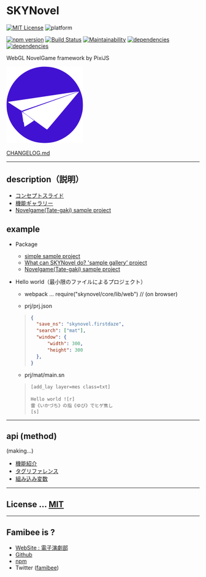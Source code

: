# SKYNovel
[![MIT License](https://img.shields.io/github/license/famibee/SKYNovel.svg)](https://github.com/famibee/SKYNovel/blob/master/LICENSE)
![platform](https://img.shields.io/badge/platform-windows%20%7C%20macos-lightgrey.svg)

[![npm version](https://badge.fury.io/js/skynovel.svg)](https://badge.fury.io/js/skynovel)
[![Build Status](https://travis-ci.org/famibee/SKYNovel.svg?branch=master)](https://travis-ci.org/famibee/SKYNovel)
[![Maintainability](https://api.codeclimate.com/v1/badges/228e91311459ce3f7e10/maintainability)](https://codeclimate.com/github/famibee/SKYNovel/maintainability)
[![dependencies](https://david-dm.org/famibee/SKYNovel/status.svg)](https://david-dm.org/famibee/SKYNovel)
[![dependencies](https://david-dm.org/famibee/SKYNovel/dev-status.svg)](https://david-dm.org/famibee/SKYNovel?type=dev)

WebGL NovelGame framework by PixiJS

![logo.svg](https://github.com/famibee/SKYNovel/blob/master/test/icon.svg)

[CHANGELOG.md](https://github.com/famibee/SKYNovel/blob/master/CHANGELOG.md)

---
## description（説明）

- [コンセプトスライド](http://ugainovel.hiho.jp/skynovel/web.htm)
- [機能ギャラリー](http://ugainovel.hiho.jp/skynovel/gallery/)
- [Novelgame(Tate-gaki) sample project](https://github.com/famibee/SKYNovel_uc)

## example

- Package
	- [simple sample project](https://github.com/famibee/SKYNovel_sample)
	- [What can SKYNovel do? 'sample gallery' project](https://github.com/famibee/SKYNovel_gallery)
	- [Novelgame(Tate-gaki) sample project](https://github.com/famibee/SKYNovel_uc)

- Hello world（最小限のファイルによるプロジェクト）
	- webpack ... require("skynovel/core/lib/web")	// (on browser)

	- prj/prj.json
	>```json
	>{
	>	"save_ns": "skynovel.firstdaze",
	>	"search": ["mat"],
	>	"window": {
	>		"width": 300,
	>		"height": 300
	>	},
	>}
	>```
	- prj/mat/main.sn
	>```
	>[add_lay layer=mes class=txt]
	>
	>Hello world ![r]
	>雷《いかづち》の指《ゆび》でヒゲ焦し
	>[s]
	>```

---
## api (method)

(making...)

- [機能紹介]()
- [タグリファレンス]()
- [組み込み変数]()

---
## License ... [MIT](LICENSE)

---
## Famibee is ?
- [WebSite : 電子演劇部](https://famibee.blog.fc2.com/)
- [Github](https://github.com/famibee/SKYNovel)
- [npm](https://www.npmjs.com/package/skynovel)
- Twitter ([famibee](https://twitter.com/famibee))
